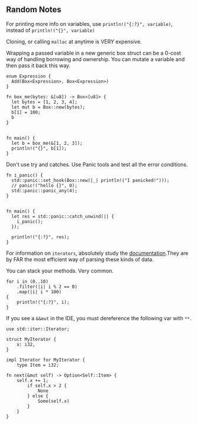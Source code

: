 ## Random Notes

For printing more info on variables, use `println!("{:?}", variable)`, instead of `println!("{}", variable)`

Cloning, or calling `malloc` at anytime is VERY expensive. 

Wrapping a passed variable in a new generic box struct can be a 0-cost way of handling borrowing and ownership. You can mutate a variable and then pass it back this way. 
```
enum Expression {
  Add(Box<Expression>, Box<Expression>)
}

fn box_me(bytes: &[u8]) -> Box<[u8]> {
  let bytes = [1, 2, 3, 4];
  let mut b = Box::new(bytes);
  b[1] = 100;
  b
}


fn main() {
  let b = box_me(&[1, 2, 3]);
  println!("{}", b[1]);
}

```


Don't use try and catches. Use Panic tools and test all the error conditions.
```
fn i_panic() {
  std::panic::set_hook(Box::new(|_| println!("I panicked!")));
  // panic!("hello {}", 0);
  std::panic::panic_any(4); 
}


fn main() {
  let res = std::panic::catch_unwind(|| {
    i_panic();
  });

  println!("{:?}", res);
}
```

For information on `iterators`, absolutely study the [documentation](https://doc.rust-lang.org/std/iter/trait.Iterator.html ).They are by FAR the most efficient way of parsing these kinds of data.

You can stack your methods. Very common.
```
for i in (0..10)
    .filter(|i| i % 2 == 0)
    .map(|i| i * 100)
{
    println!("{:?}", i);
}
```
If you see a `&&mut` in the IDE, you must dereference the following var with `**`.

```
use std::iter::Iterator;

struct MyIterator {
    x: i32,
}

impl Iterator for MyIterator {
    type Item = i32;

fn next(&mut self) -> Option<Self::Item> {
    self.x += 1;
        if self.x > 2 {
            None
        } else {
            Some(self.x)
        }
    }
}
```
